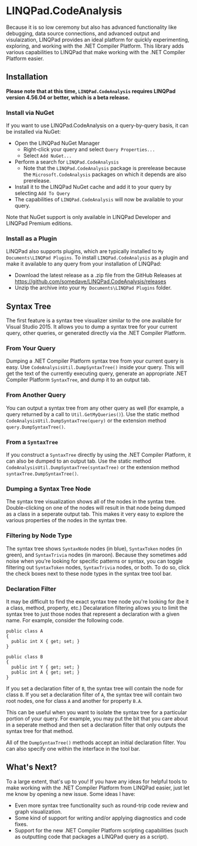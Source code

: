 # LINQPad.CodeAnalysis
Because it is so low ceremony but also has advanced functionality like debugging, data source connections, and advanced output and visulaization, LINQPad provides an ideal platform for quickly experimenting, exploring, and working with the .NET Compiler Platform. This library adds various capabilities to LINQPad that make working with the .NET Compiler Platform easier.

## Installation

**Please note that at this time, `LINQPad.CodeAnalysis` requires LINQPad version 4.56.04 or better, which is a beta release.**

### Install via NuGet

If you want to use LINQPad.CodeAnalysis on a query-by-query basis, it can be installed via NuGet:
- Open the LINQPad NuGet Manager
  - Right-click your query and select `Query Properties...`
  - Select `Add NuGet...`
- Perform a search for `LINQPad.CodeAnalysis`
  - Note that the `LINQPad.CodeAnalysis` package is prerelease because the `Microsoft.CodeAnalysis` packages on which it depends are also prerelease.
- Install it to the LINQPad NuGet cache and add it to your query by selecting `Add To Query`
- The capabilities of `LINQPad.CodeAnalysis` will now be available to your query.

Note that NuGet support is only available in LINQPad Developer and LINQPad Premium editions.

### Install as a Plugin

LINQPad also supports plugins, which are typically installed to `My Documents\LINQPad Plugins`. To install `LINQPad.CodeAnalysis` as a plugin and make it available to any query from your installation of LINQPad:
- Download the latest release as a .zip file from the GitHub Releases at https://github.com/somedave/LINQPad.CodeAnalysis/releases
- Unzip the archive into your `My Documents\LINQPad Plugins` folder.

## Syntax Tree

The first feature is a syntax tree visualizer similar to the one available for Visual Studio 2015. It allows you to dump a syntax tree for your current query, other queries, or generated directly via the .NET Compiler Platform.

### From Your Query

Dumping a .NET Compiler Platform syntax tree from your current query is easy. Use `CodeAnalysisUtil.DumpSyntaxTree()` inside your query. This will get the text of the currently executing query, generate an appropriate .NET Compiler Platform `SyntaxTree`, and dump it to an output tab.

### From Another Query

You can output a syntax tree from any other query as well (for example, a query returned by a call to `Util.GetMyQueries()`). Use the static method `CodeAnalysisUtil.DumpSyntaxTree(query)` or the extension method `query.DumpSyntaxTree()`.

### From a `SyntaxTree`

If you construct a `SyntaxTree` directly by using the .NET Compiler Platform, it can also be dumped to an output tab. Use the static method `CodeAnalysisUtil.DumpSyntaxTree(syntaxTree)` or the extension method `syntaxTree.DumpSyntaxTree()`.

### Dumping a Syntax Tree Node

The syntax tree visualization shows all of the nodes in the syntax tree. Double-clicking on one of the nodes will result in that node being dumped as a class in a seperate output tab. This makes it very easy to explore the various properties of the nodes in the syntax tree.

### Filtering by Node Type

The syntax tree shows `SyntaxNode` nodes (in blue), `SyntaxToken` nodes (in green), and `SyntaxTrivia` nodes (in maroon). Because they sometimes add noise when you're looking for specific patterns or syntax, you can toggle filtering out `SyntaxToken` nodes, `SyntaxTrivia` nodes, or both. To do so, click the check boxes next to these node types in the syntax tree tool bar.

### Declaration Filter

It may be difficult to find the exact syntax tree node you're looking for (be it a class, method, property, etc.) Decalaration filtering allows you to limit the syntax tree to just those nodes that represent a declaration with a given name. For example, consider the following code.

```
public class A
{
  public int X { get; set; }
}

public class B
{
  public int Y { get; set; }
  public int A { get; set; }
}
```

If you set a declaration filter of `B`, the syntax tree will contain the node for class `B`. If you set a declaration filter of `A`, the syntax tree will contain two root nodes, one for class `A` and another for property `B.A`.

This can be useful when you want to isolate the syntax tree for a particular portion of your query. For example, you may put the bit that you care about in a seperate method and then set a declaration filter that only outputs the syntax tree for that method.

All of the `DumpSyntaxTree()` methods accept an initial declaration filter. You can also specify one within the interface in the tool bar.

## What's Next?

To a large extent, that's up to you! If you have any ideas for helpful tools to make working with the .NET Compiler Platform from LINQPad easier, just let me know by opening a new issue. Some ideas I have:
- Even more syntax tree functionality such as round-trip code review and graph visualization.
- Some kind of support for writing and/or applying diagnostics and code fixes.
- Support for the new .NET Compiler Platform scripting capabilities (such as outputting code that packages a LINQPad query as a script).
